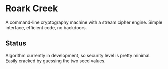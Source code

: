 # Roark Creek
A command-line cryptography machine with a stream cipher engine. Simple interface, efficient code, no backdoors.
## Status
Algorithm currently in development, so security level is pretty minimal. Easily cracked by guessing the two seed values.
